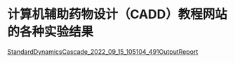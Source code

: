 计算机辅助药物设计（CADD）教程网站的各种实验结果
================================================
[StandardDynamicsCascade_2022_09_15_105104_491OutputReport](/experiment_results/StandardDynamicsCascade_2022_09_15_105104_491/Output/Report.htm)